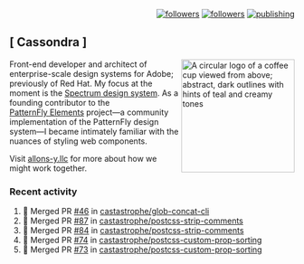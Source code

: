 <p align="right"><a rel="me" href="https://front-end.social/@castastrophe">
    <img alt="followers" title="Follow me on Mastodon" src="https://img.shields.io/mastodon/follow/109297102751309835?domain=https%3A%2F%2Ffront-end.social&label=Follow&logo=mastodon&logoColor=white&style=for-the-badge&labelColor=008080&color=006969"/></a>
  <a href="https://codepen.io/castastrophe/">
    <img alt="followers" title="Follow me on CodePen" src="https://img.shields.io/badge/23-1?color=640464&labelColor=7c007c&style=for-the-badge&logo=codepen&label=Follow"/></a>
<a href="https://castastrophe.medium.com/">
    <img alt="publishing" title="View articles on Medium" src="https://img.shields.io/badge/107-1?color=666&labelColor=444&label=subscribe&logo=medium&logoColor=white&style=for-the-badge"/></a>
</p>

## [&nbsp;Cassondra&nbsp;]

<img align="right" src="https://github-production-user-asset-6210df.s3.amazonaws.com/1840295/253016758-ba468774-1cd3-42c2-8f43-947b5eeb5edf.png" height="200" alt="A circular logo of a coffee cup viewed from above; abstract, dark outlines with hints of teal and creamy tones">

Front-end developer and architect of enterprise-scale design systems for Adobe; previously of Red Hat. My focus at the moment is the [Spectrum design system](https://github.com/adobe/spectrum-css). As a founding contributor to the [PatternFly&nbsp;Elements](https://github.com/patternfly/patternfly-elements) project&mdash;a community implementation of the PatternFly design system&mdash;I became intimately familiar with the nuances of styling web components.

Visit [allons-y.llc](http://allons-y.llc/) for more about how we might work together.

### Recent activity

<!--START_SECTION:activity-->
1. 🎉 Merged PR [#46](https://github.com/castastrophe/glob-concat-cli/pull/46) in [castastrophe/glob-concat-cli](https://github.com/castastrophe/glob-concat-cli)
2. 🎉 Merged PR [#87](https://github.com/castastrophe/postcss-strip-comments/pull/87) in [castastrophe/postcss-strip-comments](https://github.com/castastrophe/postcss-strip-comments)
3. 🎉 Merged PR [#84](https://github.com/castastrophe/postcss-strip-comments/pull/84) in [castastrophe/postcss-strip-comments](https://github.com/castastrophe/postcss-strip-comments)
4. 🎉 Merged PR [#74](https://github.com/castastrophe/postcss-custom-prop-sorting/pull/74) in [castastrophe/postcss-custom-prop-sorting](https://github.com/castastrophe/postcss-custom-prop-sorting)
5. 🎉 Merged PR [#73](https://github.com/castastrophe/postcss-custom-prop-sorting/pull/73) in [castastrophe/postcss-custom-prop-sorting](https://github.com/castastrophe/postcss-custom-prop-sorting)
<!--END_SECTION:activity-->
